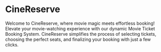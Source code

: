 # CineReserve
Welcome to CineReserve, where movie magic meets effortless booking! Elevate your movie-watching experience with our dynamic Movie Ticket Booking System. CineReserve simplifies the process of selecting tickets, choosing the perfect seats, and finalizing your booking with just a few clicks.
